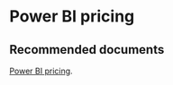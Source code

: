   <properties
	pageTitle="billing or pricing"
	description="billing or pricing"
	service="microsoft.PowerBIDedicated"
	resource="capacities"
	authors="pjfreitas"
	ms.author="pfreitas"	
	displayOrder="1200"
	selfHelpType="generic"
	supportTopicIds="32628072"
	productPesIds="16334"
	cloudEnvironments="public, MoonCake, fairfax" 
	articleId="2c6b5f03-abfa-e0fd-2071-b9990ef0bfe3"
/>

# Power BI pricing

## **Recommended documents**

[Power BI pricing](https://powerbi.microsoft.com/pricing/).<br>